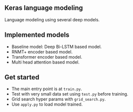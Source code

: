 ## Keras language modeling
Language modeling using several deep models.

## Implemented models
- Baseline model: Deep Bi-LSTM based model.
- RNMT+ encoder based model.
- Transformer encoder based model.
- Multi head attention based model.

## Get started
- The main entry point is at `train.py`.
- Test with very small data set using `test.py` before training.
- Grid search hyper params with `grid_search.py`.
- Use `apply.py` to load model trained.
